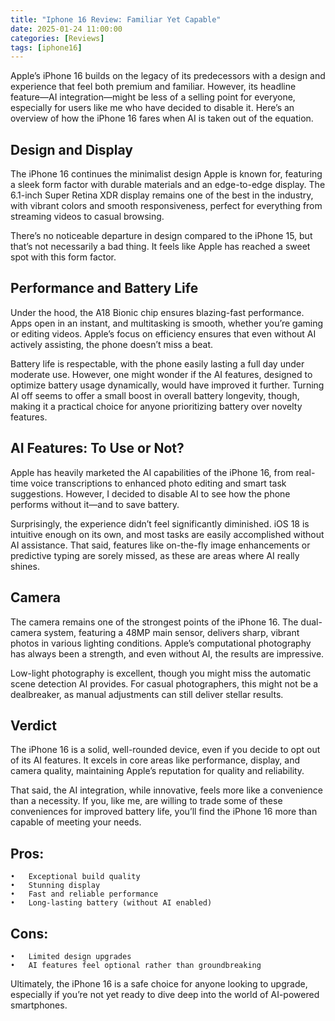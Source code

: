 ```yaml
---
title: "Iphone 16 Review: Familiar Yet Capable"
date: 2025-01-24 11:00:00
categories: [Reviews]
tags: [iphone16]
---
```


Apple’s iPhone 16 builds on the legacy of its predecessors with a design and experience that feel both premium and familiar. However, its headline feature—AI integration—might be less of a selling point for everyone, especially for users like me who have decided to disable it. Here’s an overview of how the iPhone 16 fares when AI is taken out of the equation.

## Design and Display

The iPhone 16 continues the minimalist design Apple is known for, featuring a sleek form factor with durable materials and an edge-to-edge display. The 6.1-inch Super Retina XDR display remains one of the best in the industry, with vibrant colors and smooth responsiveness, perfect for everything from streaming videos to casual browsing.

There’s no noticeable departure in design compared to the iPhone 15, but that’s not necessarily a bad thing. It feels like Apple has reached a sweet spot with this form factor.

## Performance and Battery Life

Under the hood, the A18 Bionic chip ensures blazing-fast performance. Apps open in an instant, and multitasking is smooth, whether you’re gaming or editing videos. Apple’s focus on efficiency ensures that even without AI actively assisting, the phone doesn’t miss a beat.

Battery life is respectable, with the phone easily lasting a full day under moderate use. However, one might wonder if the AI features, designed to optimize battery usage dynamically, would have improved it further. Turning AI off seems to offer a small boost in overall battery longevity, though, making it a practical choice for anyone prioritizing battery over novelty features.

## AI Features: To Use or Not?

Apple has heavily marketed the AI capabilities of the iPhone 16, from real-time voice transcriptions to enhanced photo editing and smart task suggestions. However, I decided to disable AI to see how the phone performs without it—and to save battery.

Surprisingly, the experience didn’t feel significantly diminished. iOS 18 is intuitive enough on its own, and most tasks are easily accomplished without AI assistance. That said, features like on-the-fly image enhancements or predictive typing are sorely missed, as these are areas where AI really shines.

## Camera

The camera remains one of the strongest points of the iPhone 16. The dual-camera system, featuring a 48MP main sensor, delivers sharp, vibrant photos in various lighting conditions. Apple’s computational photography has always been a strength, and even without AI, the results are impressive.

Low-light photography is excellent, though you might miss the automatic scene detection AI provides. For casual photographers, this might not be a dealbreaker, as manual adjustments can still deliver stellar results.

## Verdict

The iPhone 16 is a solid, well-rounded device, even if you decide to opt out of its AI features. It excels in core areas like performance, display, and camera quality, maintaining Apple’s reputation for quality and reliability.

That said, the AI integration, while innovative, feels more like a convenience than a necessity. If you, like me, are willing to trade some of these conveniences for improved battery life, you’ll find the iPhone 16 more than capable of meeting your needs.

## Pros:
	•	Exceptional build quality
	•	Stunning display
	•	Fast and reliable performance
	•	Long-lasting battery (without AI enabled)

## Cons:
	•	Limited design upgrades
	•	AI features feel optional rather than groundbreaking

Ultimately, the iPhone 16 is a safe choice for anyone looking to upgrade, especially if you’re not yet ready to dive deep into the world of AI-powered smartphones.